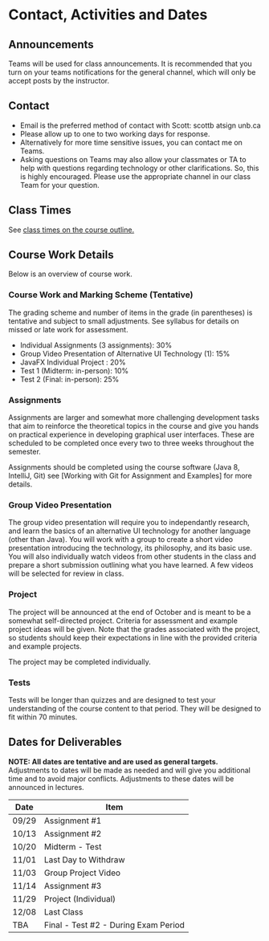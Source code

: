 # Contact, Activities and Dates

## Announcements

Teams will be used for class announcements. It is recommended that you turn on your teams notifications for the general channel, which will only be accept posts by the instructor.

## Contact

- Email is the preferred method of contact with Scott: scottb atsign unb.ca
- Please allow up to one to two working days for response.
- Alternatively for more time sensitive issues, you can contact me on Teams.
- Asking questions on Teams may also allow your classmates or TA to help with questions regarding technology or other clarifications. So, this is highly encouraged. Please use the appropriate channel in our class Team for your question.

## Class Times

See [class times on the course outline.](https://cs-3035-fall-2022.github.io/en_CA/#!pages/CS3035-fall-2022-syllabus.md#Class_Time_and_Location)

## Course Work Details

Below is an overview of course work.  

### Course Work and Marking Scheme (Tentative)

The grading scheme and number of items in the grade (in parentheses) is tentative and subject to small adjustments. See syllabus for details on missed or late work for assessment.

- Individual Assignments (3 assignments): 30%
- Group Video Presentation of Alternative UI Technology (1): 15% 
- JavaFX Individual Project : 20%
- Test 1 (Midterm: in-person): 10% 
- Test 2 (Final: in-person): 25%

### Assignments

Assignments are larger and somewhat more challenging development tasks that aim to reinforce the theoretical topics in the course and give you hands on practical experience in developing graphical user interfaces. These are scheduled to be completed once every two to three weeks throughout the semester.

Assignments should be completed using the course software (Java 8, IntelliJ, Git) see [Working with Git for Assignment and Examples] for more details.

### Group Video Presentation

The group video presentation will require you to independantly research, and learn the basics of an alternative UI technology for another language (other than Java). You will work with a group to create a short video presentation introducing the technology, its philosophy, and its basic use. You will also individually watch videos from other students in the class and prepare a short submission outlining what you have learned. A few videos will be selected for review in class. 

### Project

The project will be announced at the end of October and is meant to be a somewhat self-directed project. Criteria for assessment and example project ideas will be given. Note that the grades associated with the project, so students should keep their expectations in line with the provided criteria and example projects.

The project may be completed individually.

### Tests

Tests will be longer than quizzes and are designed to test your understanding of the course content to that period. They will be designed to fit within 70 minutes.

## Dates for Deliverables

**NOTE: All dates are tentative and are used as general targets.** Adjustments to dates will be made as needed and will give you additional time and to avoid major conflicts. Adjustments to these dates will be announced in lectures.  

| Date | Item  |
|------|-------|
| 09/29| Assignment #1 |
| 10/13| Assignment #2 |
| 10/20| Midterm - Test |
| 11/01| Last Day to Withdraw|
| 11/03| Group Project Video|
| 11/14| Assignment #3 |
| 11/29| Project (Individual)|
| 12/08| Last Class |
| TBA  | Final - Test #2 - During Exam Period |
